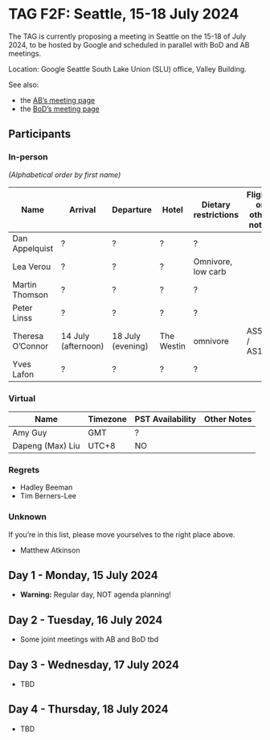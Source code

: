 # TAG F2F: Seattle, 15-18 July 2024

The TAG is currently proposing a meeting in Seattle on the 15-18 of July 2024, to be hosted by Google and scheduled in parallel with BoD and AB meetings.

Location: Google Seattle South Lake Union (SLU) office, Valley Building.

See also:

* the [AB’s meeting page](https://www.w3.org/Member/wiki/AB/Agenda/2024-07-Seattle)
* the [BoD’s meeting page](https://www.w3.org/Member/wiki/BoD/Seattle202407)

## Participants

### In-person

_(Alphabetical order by first name)_

| Name | Arrival | Departure | Hotel | Dietary restrictions | Flights or other notes |
|------|---------|-----------|-------|----------------------|------------------------|
| Dan Appelquist | ? | ? | ? | ? | |
| Lea Verou | ? | ? | ? | Omnivore, low carb | |
| Martin Thomson | ? | ? | ? | ? | |
| Peter Linss | ? | ? | ? | ? | |
| Theresa O’Connor | 14 July (afternoon) | 18 July (evening) | The Westin | omnivore | AS520 / AS167 |
| Yves Lafon | ? | ? | ? | ? | |

### Virtual

| Name | Timezone | PST Availability | Other Notes |
|------|----------|------------------|-------------|
| Amy Guy | GMT | ? | |
|Dapeng (Max) Liu| UTC+8|NO|

### Regrets

- Hadley Beeman
- Tim Berners-Lee

### Unknown

If you’re in this list, please move yourselves to the right place above.
- Matthew Atkinson

## Day 1 - Monday, 15 July 2024

* **Warning:** Regular day, NOT agenda planning!

## Day 2 - Tuesday, 16 July 2024

* Some joint meetings with AB and BoD tbd

## Day 3 - Wednesday, 17 July 2024

* TBD

## Day 4 - Thursday, 18 July 2024

* TBD
